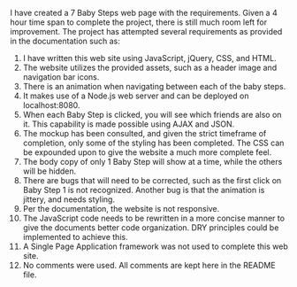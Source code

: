 I have created a 7 Baby Steps web page with the  requirements. Given a 4 hour time span to complete the project, there is still much room left for improvement. The project has attempted several requirements as provided in the documentation such as:
1. I have written this web site using JavaScript, jQuery, CSS, and HTML.
2. The website utilizes the provided assets, such as a header image and navigation bar icons.
3. There is an animation when navigating between each of the baby steps.
4. It makes use of a Node.js web server and can be deployed on localhost:8080.
5. When each Baby Step is clicked, you will see which friends are also on it. This capability is made possible using AJAX and JSON.
6. The mockup has been consulted, and given the strict timeframe of completion, only some of the styling has been completed. The CSS can be expounded upon to give the website a much more complete feel.
7. The body copy of only 1 Baby Step will show at a time, while the others will be hidden.
8. There are bugs that will need to be corrected, such as the first click on Baby Step 1 is not recognized. Another bug is that the animation is jittery, and needs styling.
9. Per the documentation, the website is not responsive.
10. The JavaScript code needs to be rewritten in a more concise manner to give the documents better code organization. DRY principles could be implemented to achieve this.
11. A Single Page Application framework was not used to complete this web site.
12. No comments were used. All comments are kept here in the README file.
